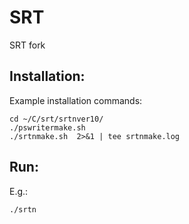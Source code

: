 # SRT
 SRT fork

## Installation:
Example installation commands:
```
cd ~/C/srt/srtnver10/
./pswritermake.sh
./srtnmake.sh  2>&1 | tee srtnmake.log
```

## Run:
E.g.:
```
./srtn
```